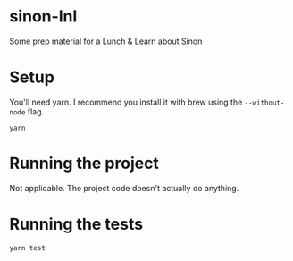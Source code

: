 # sinon-lnl
Some prep material for a Lunch &amp; Learn about Sinon

# Setup

You'll need yarn.  I recommend you install it with brew using the `--without-node` flag.

```
yarn
```

# Running the project
Not applicable. The project code doesn't actually do anything.


# Running the tests
```
yarn test
```
